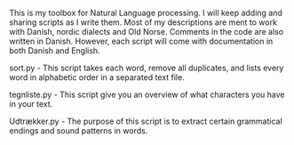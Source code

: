 This is my toolbox for Natural Language processing. I will keep adding and sharing scripts as I write them.
Most of my descriptions are ment to work with Danish, nordic dialects and Old Norse. Comments in the code are also written in Danish.
However, each script will come with documentation in both Danish and English.


sort.py - This script takes each word, remove all duplicates, and lists every word in alphabetic order in a separated text file.

tegnliste.py - This script give you an overview of what characters you have in your text.

Udtrækker.py - The purpose of this script is to extract certain grammatical endings and sound patterns in words.
